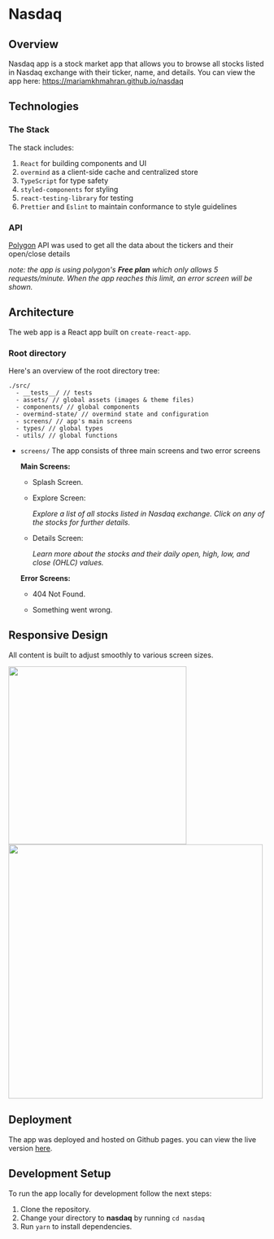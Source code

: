 # Nasdaq

## Overview
Nasdaq app is a stock market app that allows you to browse all stocks listed in Nasdaq exchange with their ticker, name, and details.
You can view the app here: https://mariamkhmahran.github.io/nasdaq

## Technologies

### The Stack

The stack includes:

1. `React` for building components and UI
2. `overmind` as a client-side cache and centralized store
3. `TypeScript` for type safety
4. `styled-components` for styling
5. `react-testing-library` for testing
6. `Prettier` and `Eslint` to maintain conformance to style guidelines

### API
[Polygon](https://polygon.io/docs) API was used to get all the data about the tickers and their open/close details

*note: the app is using polygon's **Free plan** which only allows 5 requests/minute. When the app reaches this limit, an error screen will be shown.*

## Architecture

The web app is a React app built on `create-react-app`.

### Root directory

Here's an overview of the root directory tree:

```
./src/
  - __tests__/ // tests
  - assets/ // global assets (images & theme files)
  - components/ // global components
  - overmind-state/ // overmind state and configuration
  - screens/ // app's main screens
  - types/ // global types
  - utils/ // global functions
```

- `screens/`
  The app consists of three main screens and two error screens
  
  **Main Screens:**
  
  - Splash Screen.
    
  - Explore Screen:
       
       *Explore a list of all stocks listed in Nasdaq exchange. Click on any of the stocks for further details.*
    
  - Details Screen:
       
       *Learn more about the stocks and their daily open, high, low, and close (OHLC) values.*
  
  **Error Screens:**
  
  - 404 Not Found.

  - Something went wrong.

## Responsive Design

All content is built to adjust smoothly to various screen sizes.


<img src="https://user-images.githubusercontent.com/36322674/149665433-c5984fae-e69b-4861-82e7-82696271ed12.png" height="350" > <img src="https://user-images.githubusercontent.com/36322674/149665448-150c2577-f56e-40a1-ae54-0fd95ad8a9a7.png" width="500" >

## Deployment

The app was deployed and hosted on Github pages. you can view the live version [here](https://mariamkhmahran.github.io/nasdaq/).

## Development Setup

To run the app locally for development follow the next steps:

1. Clone the repository.
2. Change your directory to **nasdaq** by running `cd nasdaq`
3. Run `yarn` to install dependencies.
